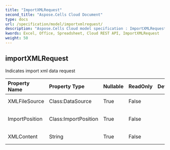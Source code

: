 ```yaml
---
title: "ImportXMLRequest"
second_title: "Aspose.Cells Cloud Document"
type: docs
url: /specification/model/importxmlrequest/
description: "Aspose.Cells Cloud model specification : ImportXMLRequest. Effortlessly handle Excel and other spreadsheet documents with features like opening, generating, editing, splitting, merging, comparing, and converting."
kwords: Excel, Office, Spreadsheet, Cloud REST API, ImportXMLRequest
weight: 50
---
```


## **importXMLRequest**

Indicates import xml data request 

| Property Name | Property Type | Nullable |  ReadOnly | DefaultValue | Description | 
| :- | :- | :- |:- |  :- | :- |
| XMLFileSource | Class:DataSource | True |  False |  | XML file source |  
| ImportPosition | Class:ImportPosition | True |  False |  | Import position description. |  
| XMLContent | String | True |  False |  | Base64String default is null |  

